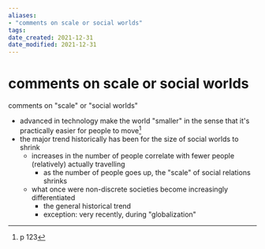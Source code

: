 ```yaml
---
aliases: 
- "comments on scale or social worlds"
tags: 
date_created: 2021-12-31
date_modified: 2021-12-31
---
```


# comments on scale or social worlds

comments on "scale" or "social worlds"

- advanced in technology make the world "smaller" in the sense that it's practically easier for people to move[^1]
- the major trend historically has been for the size of social worlds to shrink
	- increases in the number of people correlate with fewer people (relatively) actually travelling
		- as the number of people goes up, the "scale" of social relations shrinks
	- what once were non-discrete societies become increasingly differentiated
		- the general historical trend
		- exception: very recently, during "globalization"

[^1]: p 123
